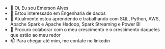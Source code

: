 <!--START_SECTION:waka-->
- 👋 Oi, Eu sou Emerson Alves
- 👀 Estou interessado em Engenharia de dados
- 🌱 Atualmente estou aprendendo e trabalhando com SQL, Python, AWS, Apache Spark e Apache Hadoop, Spark Streaming e Power BI
- 💞️ Procuro colaborar com o meu crescimento e o crescimento daqueles que estão ao meu redor
- 📫 Para chegar até mim, me contate no linkedin
<!--END_SECTION:waka-->
